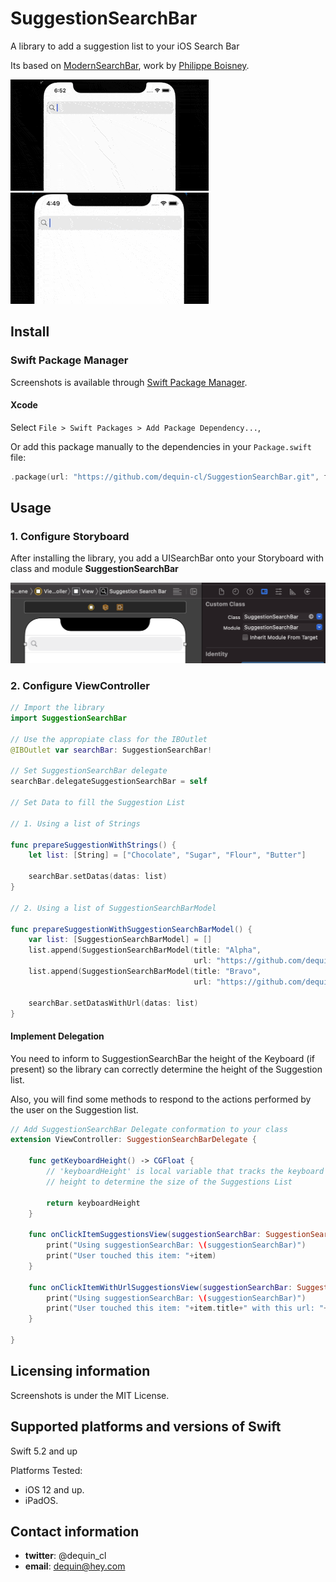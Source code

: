 # SuggestionSearchBar

A library to add a suggestion list to your iOS Search Bar

Its based on [ModernSearchBar](https://github.com/PhilippeBoisney/ModernSearchBar), work by [Philippe Boisney](https://github.com/PhilippeBoisney).

![Suggestion Search Bar with Strings](Screenshots/SuggestionStringsDemo.gif)
![Suggestion Search Bar with Images](Screenshots/SuggestionStringsWithImagesDemo.gif)

## Install
### Swift Package Manager
Screenshots is available through [Swift Package Manager](https://github.com/apple/swift-package-manager/).

#### Xcode

Select `File > Swift Packages > Add Package Dependency...`,  

Or add this package manually to the dependencies in your `Package.swift` file:

```swift
.package(url: "https://github.com/dequin-cl/SuggestionSearchBar.git", from: "1.0.0")
```
## Usage
### 1. Configure Storyboard
After installing the library, you add a UISearchBar onto your Storyboard with class and module **SuggestionSearchBar**

![Modifying Storyboard](Screenshots/01.png)

### 2. Configure ViewController

```Swift
// Import the library
import SuggestionSearchBar

// Use the appropiate class for the IBOutlet
@IBOutlet var searchBar: SuggestionSearchBar!

// Set SuggestionSearchBar delegate
searchBar.delegateSuggestionSearchBar = self

// Set Data to fill the Suggestion List

// 1. Using a list of Strings

func prepareSuggestionWithStrings() {
    let list: [String] = ["Chocolate", "Sugar", "Flour", "Butter"]

    searchBar.setDatas(datas: list)
}

// 2. Using a list of SuggestionSearchBarModel

func prepareSuggestionWithSuggestionSearchBarModel() {
    var list: [SuggestionSearchBarModel] = []
    list.append(SuggestionSearchBarModel(title: "Alpha",
                                         url: "https://github.com/dequin-cl/SuggestionSearchBar/Screenshots/Alpha.png"))
    list.append(SuggestionSearchBarModel(title: "Bravo",
                                         url: "https://github.com/dequin-cl/SuggestionSearchBar/Screenshots/Bravo.png"))

    searchBar.setDatasWithUrl(datas: list)
}
```

#### Implement Delegation

You need to inform to SuggestionSearchBar the height of the Keyboard (if present) so the library can correctly determine the height of the Suggestion list.

Also, you will find some methods to respond to the actions performed by the user on the Suggestion list.


```swift
// Add SuggestionSearchBar Delegate conformation to your class
extension ViewController: SuggestionSearchBarDelegate {

    func getKeyboardHeight() -> CGFloat {
	    // 'keyboardHeight' is local variable that tracks the keyboard's
	    // height to determine the size of the Suggestions List
	    
		return keyboardHeight 
    }

    func onClickItemSuggestionsView(suggestionSearchBar: SuggestionSearchBar, item: String) {
        print("Using suggestionSearchBar: \(suggestionSearchBar)")
        print("User touched this item: "+item)
    }

    func onClickItemWithUrlSuggestionsView(suggestionSearchBar: SuggestionSearchBar, item: SuggestionSearchBarModel) {
        print("Using suggestionSearchBar: \(suggestionSearchBar)")
        print("User touched this item: "+item.title+" with this url: "+item.url.description)
    }

}

```

## Licensing information
Screenshots is under the MIT License.

## Supported platforms and versions of Swift

Swift 5.2 and up

Platforms Tested:

* iOS 12 and up.
* iPadOS.

## Contact information

* **twitter**: @dequin_cl
* **email**: dequin@hey.com
